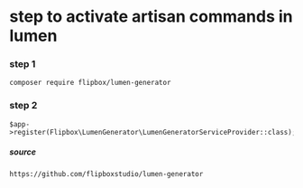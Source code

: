 # step to activate artisan commands in lumen

### step 1

    composer require flipbox/lumen-generator
    


### step 2 

    $app->register(Flipbox\LumenGenerator\LumenGeneratorServiceProvider::class);



##### source    
    
    https://github.com/flipboxstudio/lumen-generator
